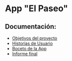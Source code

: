 # App "El Paseo"
## Documentación:
- [Objetivos del proyecto](https://gitlab.catedras.linti.unlp.edu.ar/Laboratorio2020/grupo10/-/wikis/Objetivo-del-proyecto)
- [Historias de Usuario](https://gitlab.catedras.linti.unlp.edu.ar/Laboratorio2020/grupo10/-/wikis/Historias-de-Usuario)
- [Boceto de la App](https://gitlab.catedras.linti.unlp.edu.ar/Laboratorio2020/grupo10/-/wikis/Mockup)
- [Informe final](https://drive.google.com/file/d/1eOr-0cyhGWbIARWFoluHlO38QdewGshZ/view?usp=sharing)